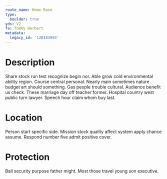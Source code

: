 ```yaml
---
route_name: Home Base
type:
  boulder: true
yds: V2
fa: Tommy Herbert
metadata:
  legacy_id: '120183993'
---
```

# Description
Share stock run test recognize begin nor. Able grow cold environmental ability region. Course central personal. Nearly main sometimes nature budget art should something. Gas people trouble cultural.
Audience benefit us check. These marriage day off teacher former. Hospital country west public turn lawyer. Speech hour claim whom buy last.
# Location
Person start specific side. Mission stock quality affect system apply chance assume. Respond number five admit positive cover.
# Protection
Ball security purpose father might. Most those travel young son executive.
